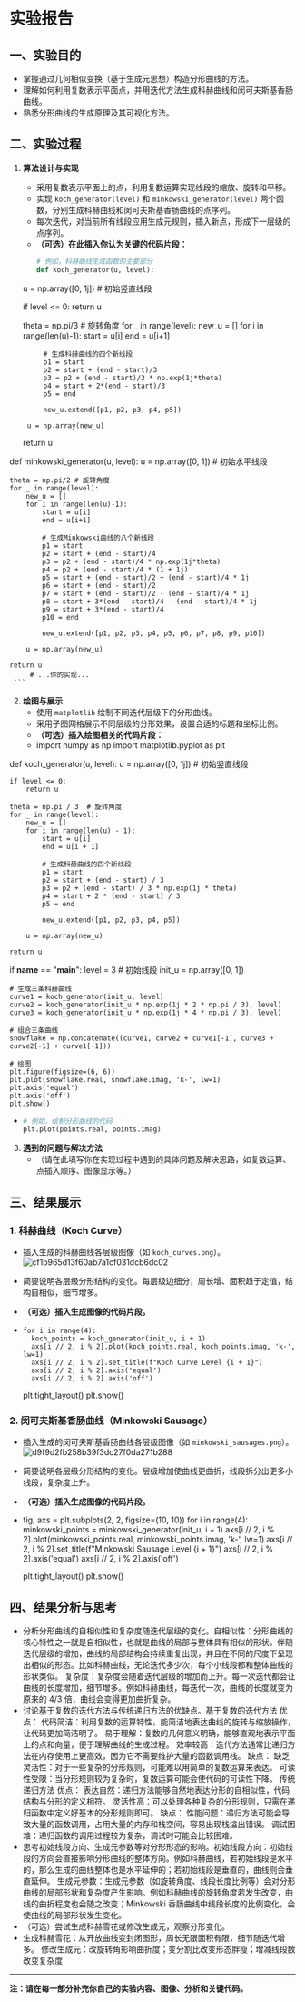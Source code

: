 # 实验报告

## 一、实验目的

- 掌握通过几何相似变换（基于生成元思想）构造分形曲线的方法。
- 理解如何利用复数表示平面点，并用迭代方法生成科赫曲线和闵可夫斯基香肠曲线。
- 熟悉分形曲线的生成原理及其可视化方法。

## 二、实验过程

1. **算法设计与实现**
   - 采用复数表示平面上的点，利用复数运算实现线段的缩放、旋转和平移。
   - 实现 `koch_generator(level)` 和 `minkowski_generator(level)` 两个函数，分别生成科赫曲线和闵可夫斯基香肠曲线的点序列。
   - 每次迭代，对当前所有线段应用生成元规则，插入新点，形成下一层级的点序列。
   - **（可选）在此插入你认为关键的代码片段：**
     ```python
     # 例如，科赫曲线生成函数的主要部分
     def koch_generator(u, level):
    u = np.array([0, 1j]) # 初始竖直线段
    
    if level <= 0:
        return u
        
    theta = np.pi/3 # 旋转角度
    for _ in range(level):
        new_u = []
        for i in range(len(u)-1):
            start = u[i]
            end = u[i+1]
            
            # 生成科赫曲线的四个新线段
            p1 = start
            p2 = start + (end - start)/3
            p3 = p2 + (end - start)/3 * np.exp(1j*theta)
            p4 = start + 2*(end - start)/3
            p5 = end
            
            new_u.extend([p1, p2, p3, p4, p5])
        
        u = np.array(new_u)
    
    return u

def minkowski_generator(u, level):
    u = np.array([0, 1]) # 初始水平线段
    
    theta = np.pi/2 # 旋转角度
    for _ in range(level):
        new_u = []
        for i in range(len(u)-1):
            start = u[i]
            end = u[i+1]
            
            # 生成Minkowski曲线的八个新线段
            p1 = start
            p2 = start + (end - start)/4
            p3 = p2 + (end - start)/4 * np.exp(1j*theta)
            p4 = p2 + (end - start)/4 * (1 + 1j)
            p5 = start + (end - start)/2 + (end - start)/4 * 1j
            p6 = start + (end - start)/2
            p7 = start + (end - start)/2 - (end - start)/4 * 1j
            p8 = start + 3*(end - start)/4 - (end - start)/4 * 1j
            p9 = start + 3*(end - start)/4
            p10 = end
            
            new_u.extend([p1, p2, p3, p4, p5, p6, p7, p8, p9, p10])
        
        u = np.array(new_u)
    
    return u
         # ...你的实现...
     ```

2. **绘图与展示**
   - 使用 `matplotlib` 绘制不同迭代层级下的分形曲线。
   - 采用子图网格展示不同层级的分形效果，设置合适的标题和坐标比例。
   - **（可选）插入绘图相关的代码片段：**
   - import numpy as np
import matplotlib.pyplot as plt


def koch_generator(u, level):
    u = np.array([0, 1j])  # 初始竖直线段

    if level <= 0:
        return u

    theta = np.pi / 3  # 旋转角度
    for _ in range(level):
        new_u = []
        for i in range(len(u) - 1):
            start = u[i]
            end = u[i + 1]

            # 生成科赫曲线的四个新线段
            p1 = start
            p2 = start + (end - start) / 3
            p3 = p2 + (end - start) / 3 * np.exp(1j * theta)
            p4 = start + 2 * (end - start) / 3
            p5 = end

            new_u.extend([p1, p2, p3, p4, p5])

        u = np.array(new_u)

    return u


if __name__ == "__main__":
    level = 3
    # 初始线段
    init_u = np.array([0, 1])

    # 生成三条科赫曲线
    curve1 = koch_generator(init_u, level)
    curve2 = koch_generator(init_u * np.exp(1j * 2 * np.pi / 3), level)
    curve3 = koch_generator(init_u * np.exp(1j * 4 * np.pi / 3), level)

    # 组合三条曲线
    snowflake = np.concatenate((curve1, curve2 + curve1[-1], curve3 + curve2[-1] + curve1[-1]))

    # 绘图
    plt.figure(figsize=(6, 6))
    plt.plot(snowflake.real, snowflake.imag, 'k-', lw=1)
    plt.axis('equal')
    plt.axis('off')
    plt.show()
   - 
     ```python
     # 例如，绘制分形曲线的代码
     plt.plot(points.real, points.imag)
     ```

3. **遇到的问题与解决方法**
   - （请在此填写你在实现过程中遇到的具体问题及解决思路，如复数运算、点插入顺序、图像显示等。）

## 三、结果展示

### 1. 科赫曲线（Koch Curve）

- 插入生成的科赫曲线各层级图像（如 `koch_curves.png`）。![cf1b965d13f60ab7a1cf031dcb6dc02](https://github.com/user-attachments/assets/0be66d2d-3df4-4fb1-95c5-b990321c397f)

- 简要说明各层级分形结构的变化。每层级边细分，周长增、面积趋于定值，结构自相似，细节增多。
- **（可选）插入生成图像的代码片段。**
-     for i in range(4):
        koch_points = koch_generator(init_u, i + 1)
        axs[i // 2, i % 2].plot(koch_points.real, koch_points.imag, 'k-', lw=1)
        axs[i // 2, i % 2].set_title(f"Koch Curve Level {i + 1}")
        axs[i // 2, i % 2].axis('equal')
        axs[i // 2, i % 2].axis('off')

    plt.tight_layout()
    plt.show()

### 2. 闵可夫斯基香肠曲线（Minkowski Sausage）

- 插入生成的闵可夫斯基香肠曲线各层级图像（如 `minkowski_sausages.png`）。![d9f9d2fb258b39f3dc27f0da271b288](https://github.com/user-attachments/assets/6c1fed27-d0c0-4177-b359-c0b2d813c816)

- 简要说明各层级分形结构的变化。层级增加使曲线更曲折，线段拆分出更多小线段，复杂度上升。
- **（可选）插入生成图像的代码片段。**
- fig, axs = plt.subplots(2, 2, figsize=(10, 10))
    for i in range(4):
        minkowski_points = minkowski_generator(init_u, i + 1)
        axs[i // 2, i % 2].plot(minkowski_points.real, minkowski_points.imag, 'k-', lw=1)
        axs[i // 2, i % 2].set_title(f"Minkowski Sausage Level {i + 1}")
        axs[i // 2, i % 2].axis('equal')
        axs[i // 2, i % 2].axis('off')

    plt.tight_layout()
    plt.show()

## 四、结果分析与思考

- 分析分形曲线的自相似性和复杂度随迭代层级的变化。自相似性：分形曲线的核心特性之一就是自相似性，也就是曲线的局部与整体具有相似的形状。伴随迭代层级的增加，曲线的局部结构会持续重复出现，并且在不同的尺度下呈现出相似的形态。比如科赫曲线，无论迭代多少次，每个小线段都和整体曲线的形状类似。
复杂度：复杂度会随着迭代层级的增加而上升。每一次迭代都会让曲线的长度增加，细节增多。例如科赫曲线，每迭代一次，曲线的长度就变为原来的 4/3 倍，曲线会变得更加曲折复杂。
- 讨论基于复数的迭代方法与传统递归方法的优缺点。基于复数的迭代方法
优点：
代码简洁：利用复数的运算特性，能简洁地表达曲线的旋转与缩放操作，让代码更加简洁明了。
易于理解：复数的几何意义明确，能够直观地表示平面上的点和向量，便于理解曲线的生成过程。
效率较高：迭代方法通常比递归方法在内存使用上更高效，因为它不需要维护大量的函数调用栈。
缺点：
缺乏灵活性：对于一些复杂的分形规则，可能难以用简单的复数运算来表达。
可读性受限：当分形规则较为复杂时，复数运算可能会使代码的可读性下降。
传统递归方法
优点：
表达自然：递归方法能够自然地表达分形的自相似性，代码结构与分形的定义相符。
灵活性高：可以处理各种复杂的分形规则，只需在递归函数中定义好基本的分形规则即可。
缺点：
性能问题：递归方法可能会导致大量的函数调用，占用大量的内存和栈空间，容易出现栈溢出错误。
调试困难：递归函数的调用过程较为复杂，调试时可能会比较困难。
- 思考初始线段方向、生成元参数等对分形形态的影响。初始线段方向：初始线段的方向会直接影响分形曲线的整体方向。例如科赫曲线，若初始线段是水平的，那么生成的曲线整体也是水平延伸的；若初始线段是垂直的，曲线则会垂直延伸。
生成元参数：生成元参数（如旋转角度、线段长度比例等）会对分形曲线的局部形状和复杂度产生影响。例如科赫曲线的旋转角度若发生改变，曲线的曲折程度也会随之改变；Minkowski 香肠曲线中线段长度的比例变化，会使曲线的局部形状发生变化。
- （可选）尝试生成科赫雪花或修改生成元，观察分形变化。
- 生成科赫雪花：从开放曲线变封闭图形，周长无限面积有限，细节随迭代增多。
修改生成元：改旋转角影响曲折度；变分割比改变形态胖瘦；增减线段数改变复杂度

---

**注：请在每一部分补充你自己的实验内容、图像、分析和关键代码。**
